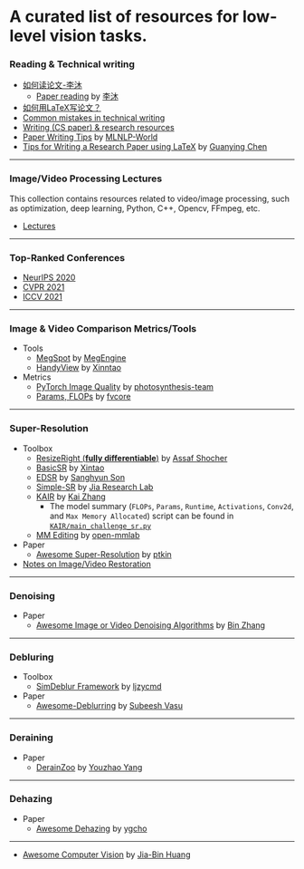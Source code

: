 # A curated list of resources for low-level vision tasks.

### Reading & Technical writing
  - [如何读论文-李沐](https://www.bilibili.com/video/BV1H44y1t75x)
    - [Paper reading](https://space.bilibili.com/1567748478/channel/seriesdetail?sid=398820&ctype=0) by [李沐](https://github.com/mli)     
  - [如何用LaTeX写论文？](https://www.bilibili.com/video/BV1DQ4y1U76g?spm_id_from=333.999.0.0)
  - [Common mistakes in technical writing](https://cs.dartmouth.edu/~wjarosz/writing.md.html)
  - [Writing (CS paper) & research resources](https://vision.sjtu.edu.cn/writing.html)
  - [Paper Writing Tips](https://github.com/MLNLP-World/Paper-Writing-Tips) by [MLNLP-World](https://github.com/MLNLP-World)
  - [Tips for Writing a Research Paper using LaTeX](https://github.com/guanyingc/latex_paper_writing_tips) by [Guanying Chen](https://github.com/guanyingc)
  
- - -
### Image/Video Processing Lectures
This collection contains resources related to video/image processing, such as optimization, deep learning, Python, C++, Opencv, FFmpeg, etc.
 - [Lectures](https://github.com/melo2109/Image-Processing-Video-Lectures)

- - -
### Top-Ranked Conferences
- [NeurIPS 2020](nips2020.md)
- [CVPR 2021](cvpr2021.md)
- [ICCV 2021](iccv21.md)

- - -
### Image & Video Comparison Metrics/Tools
- Tools
  - [MegSpot](https://github.com/MegEngine/MegSpot) by [MegEngine](https://github.com/MegEngine)
  - [HandyView](https://github.com/xinntao/HandyView) by [Xinntao](https://github.com/xinntao)
- Metrics
  - [PyTorch Image Quality](https://github.com/photosynthesis-team/piq) by [photosynthesis-team](https://github.com/photosynthesis-team/piq)
  - [Params, FLOPs](https://detectron2.readthedocs.io/en/latest/modules/fvcore.html#fvcore.nn.parameter_count_table) by [fvcore](https://github.com/facebookresearch/fvcore)
- - -
### Super-Resolution
- Toolbox
  - [ResizeRight (**fully differentiable**)](https://github.com/assafshocher/ResizeRight) by [Assaf Shocher](https://github.com/assafshocher)
  - [BasicSR](https://github.com/xinntao/BasicSR) by [Xintao](https://github.com/xinntao)
  - [EDSR](https://github.com/sanghyun-son/EDSR-PyTorch) by [Sanghyun Son](https://github.com/sanghyun-son)
  - [Simple-SR](https://github.com/Jia-Research-Lab/Simple-SR) by [Jia Research Lab](https://github.com/Jia-Research-Lab)
  - [KAIR](https://github.com/cszn/KAIR) by [Kai Zhang](https://github.com/cszn)
    - The model summary (`FLOPs`, `Params`, `Runtime`, `Activations`, `Conv2d`, and `Max Memory Allocated`) script can be found in [`KAIR/main_challenge_sr.py`](https://github.com/cszn/KAIR/blob/23b0d0f717980e48fad02513ba14045d57264fe1/main_challenge_sr.py)
  - [MM Editing](https://github.com/open-mmlab/mmediting) by [open-mmlab](https://github.com/open-mmlab)
- Paper
  - [Awesome Super-Resolution](https://github.com/ptkin/Awesome-Super-Resolution) by [ptkin](https://github.com/ptkin)
- [Notes on Image/Video Restoration](https://www.zhihu.com/column/c_1372300368395776001)

- - -
### Denoising
- Paper
  - [Awesome Image or Video Denoising Algorithms](https://github.com/z-bingo/awesome-image-denoising-state-of-the-art) by [Bin Zhang](https://github.com/z-bingo)

- - -
### Debluring
- Toolbox
  - [SimDeblur Framework](https://github.com/ljzycmd/SimDeblur) by [ljzycmd](https://github.com/ljzycmd)
- Paper
  - [Awesome-Deblurring](https://github.com/subeeshvasu/Awesome-Deblurring) by [Subeesh Vasu](https://github.com/subeeshvasu)

- - -
### Deraining
- Paper
  - [DerainZoo](https://github.com/nnUyi/DerainZoo) by [Youzhao Yang](https://github.com/nnUyi) 

- - -
### Dehazing
- Paper
  - [Awesome Dehazing](https://github.com/youngguncho/awesome-dehazing) by [ygcho](https://github.com/youngguncho)
  
- - -
  - [Awesome Computer Vision](https://github.com/jbhuang0604/awesome-computer-vision) by [Jia-Bin Huang](https://github.com/jbhuang0604)
